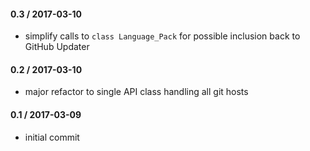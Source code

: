 #### 0.3 / 2017-03-10
* simplify calls to `class Language_Pack` for possible inclusion back to GitHub Updater

#### 0.2 / 2017-03-10
* major refactor to single API class handling all git hosts

#### 0.1 / 2017-03-09
* initial commit

